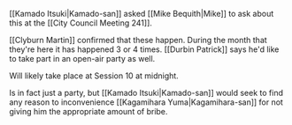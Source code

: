 [[Kamado Itsuki|Kamado-san]] asked [[Mike Bequith|Mike]] to ask about this at the [[City Council Meeting 241]].

[[Clyburn Martin]] confirmed that these happen. During the month that they're here it has happened 3 or 4 times. [[Durbin Patrick]] says he'd like to take part in an open-air party as well.

Will likely take place at Session 10 at midnight.

Is in fact just a party, but [[Kamado Itsuki|Kamado-san]] would seek to find any reason to inconvenience [[Kagamihara Yuma|Kagamihara-san]] for not giving him the appropriate amount of bribe.